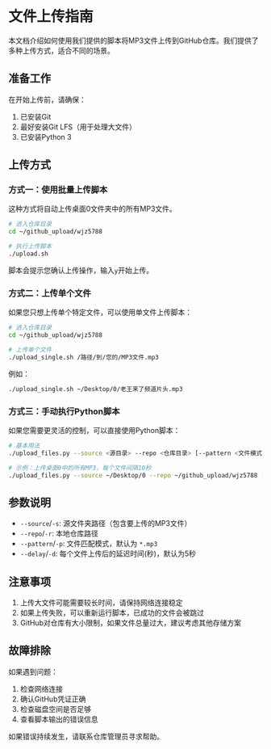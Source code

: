 # 文件上传指南

本文档介绍如何使用我们提供的脚本将MP3文件上传到GitHub仓库。我们提供了多种上传方式，适合不同的场景。

## 准备工作

在开始上传前，请确保：

1. 已安装Git
2. 最好安装Git LFS（用于处理大文件）
3. 已安装Python 3

## 上传方式

### 方式一：使用批量上传脚本

这种方式将自动上传桌面0文件夹中的所有MP3文件。

```bash
# 进入仓库目录
cd ~/github_upload/wjz5788

# 执行上传脚本
./upload.sh
```

脚本会提示您确认上传操作，输入`y`开始上传。

### 方式二：上传单个文件

如果您只想上传单个特定文件，可以使用单文件上传脚本：

```bash
# 进入仓库目录
cd ~/github_upload/wjz5788

# 上传单个文件
./upload_single.sh /路径/到/您的/MP3文件.mp3
```

例如：
```bash
./upload_single.sh ~/Desktop/0/老王来了频道片头.mp3
```

### 方式三：手动执行Python脚本

如果您需要更灵活的控制，可以直接使用Python脚本：

```bash
# 基本用法
./upload_files.py --source <源目录> --repo <仓库目录> [--pattern <文件模式>] [--delay <延迟秒数>]

# 示例：上传桌面0中的所有MP3，每个文件间隔10秒
./upload_files.py --source ~/Desktop/0 --repo ~/github_upload/wjz5788 --pattern "*.mp3" --delay 10
```

## 参数说明

- `--source`/`-s`: 源文件夹路径（包含要上传的MP3文件）
- `--repo`/`-r`: 本地仓库路径
- `--pattern`/`-p`: 文件匹配模式，默认为 `*.mp3`
- `--delay`/`-d`: 每个文件上传后的延迟时间(秒)，默认为5秒

## 注意事项

1. 上传大文件可能需要较长时间，请保持网络连接稳定
2. 如果上传失败，可以重新运行脚本，已成功的文件会被跳过
3. GitHub对仓库有大小限制，如果文件总量过大，建议考虑其他存储方案

## 故障排除

如果遇到问题：

1. 检查网络连接
2. 确认GitHub凭证正确
3. 检查磁盘空间是否足够
4. 查看脚本输出的错误信息

如果错误持续发生，请联系仓库管理员寻求帮助。 